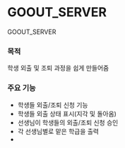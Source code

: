 # GOOUT_SERVER
GOOUT_SERVER

### 목적
학생 외출 및 조퇴 과정을 쉽게 만들어줌

### 주요 기능
- 학생들 외출/조퇴 신청 기능
- 학생들 외출 상태 표시(지각 및 돌아옴)
- 선생님이 학생들의 외출/조퇴 신청 승인
- 각 선생님별로 맡은 학급을 출력
- 
